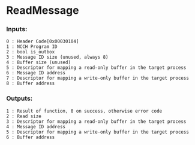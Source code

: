 # ReadMessage

### Inputs:
    0 : Header Code[0x00030104]
    1 : NCCH Program ID
    2 : bool is_outbox
    3 : Message ID size (unused, always 8)
    4 : Buffer size (unused)
    5 : Descriptor for mapping a read-only buffer in the target process
    6 : Message ID address
    7 : Descriptor for mapping a write-only buffer in the target process
    8 : Buffer address
### Outputs:
    1 : Result of function, 0 on success, otherwise error code
    2 : Read size
    3 : Descriptor for mapping a read-only buffer in the target process
    4 : Message ID address
    5 : Descriptor for mapping a write-only buffer in the target process
    6 : Buffer address